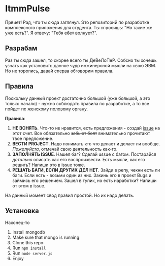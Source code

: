 # ItmmPulse

Првиет! Рад, что ты сюда заглянул. Это репозиторий по разработке комплексного приложения для студента. Ты спросишь: "Но такие же уже есть?". Я отвечу: "Тебя ~~ебет~~ волнует?".

## Разрабам

Раз ты сюда зашел, то скорее всего ты ДеВеЛоПеР. Собсно ты хочешь узнать как установить данное чудо инжинероной мысли на свою ЭВМ. Но не торопись, давай сперва обговорим правила.

## Правила

Поскольку данный проект достаточно большой (уже большой, а это только начало) - нужно соблюдать правила по разработке, а то все пойдет по женскому половому органу.

**Правила**:

1. **НЕ ВОНЯТЬ**. Что-то не нравится, есть предложения - создай [issue](https://github.com/SoNiceElijah/ItmmPulse/issues) на этот счет. Все обязательно ~~забьют болт~~ внимательно прочитают твое предложение.
2. **ВЕСТИ PROJECT**. Надо понимать кто что делает и делает ли вообще. *Пожалуйста*, отмечай свою деятельность как-то.
3. **ЗАПОЛНЯТЬ ISSUE**. Нашел баг? Сделай ussue с багом. Постарайся *детально* описать как его воспроизвести. Есть мысли, как его решить? Напиши это в issue тоже.
4. **РЕШАТЬ БАГИ, ЕСЛИ ДРУГИХ ДЕЛ НЕТ**. Зайди в репу, чекни есть ли баги. Если есть - возьми один из них. Закинь его в проект Bugs и займись его решением. Зашел в тупик, но есть наработки? Напиши от этом в issue. 

На данный момент свод правил простой. Но их надо делать.

## Установка

Наконец-то

1. Install mongodb
2. Make sure that mongo is running
3. Clone this repo
4. Run ```npm install```
5. Run ```node server.js```
6. Enjoy
